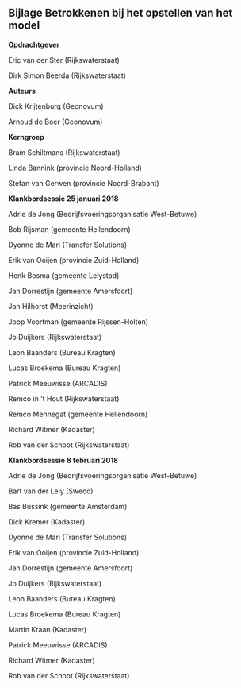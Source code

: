 Bijlage Betrokkenen bij het opstellen van het model
---------------------------------------------------

**Opdrachtgever**

Eric van der Ster (Rijkswaterstaat)

Dirk Simon Beerda (Rijkswaterstaat)

**Auteurs**

Dick Krijtenburg (Geonovum)

Arnoud de Boer (Geonovum)

**Kerngroep**

Bram Schiltmans (Rijkswaterstaat)

Linda Bannink (provincie Noord-Holland)

Stefan van Gerwen (provincie Noord-Brabant)

**Klankbordsessie 25 januari 2018**

Adrie de Jong (Bedrijfsvoeringsorganisatie West-Betuwe)

Bob Rijsman (gemeente Hellendoorn)

Dyonne de Mari (Transfer Solutions)

Erik van Ooijen (provincie Zuid-Holland)

Henk Bosma (gemeente Lelystad)

Jan Dorrestijn (gemeente Amersfoort)

Jan Hilhorst (Meerinzicht)

Joop Voortman (gemeente Rijssen-Holten)

Jo Duijkers (Rijkswaterstaat)

Leon Baanders (Bureau Kragten)

Lucas Broekema (Bureau Kragten)

Patrick Meeuwisse (ARCADIS)

Remco in ’t Hout (Rijkswaterstaat)

Remco Mennegat (gemeente Hellendoorn)

Richard Witmer (Kadaster)

Rob van der Schoot (Rijkswaterstaat)

**Klankbordsessie 8 februari 2018**

Adrie de Jong (Bedrijfsvoeringsorganisatie West-Betuwe)

Bart van der Lely (Sweco)

Bas Bussink (gemeente Amsterdam)

Dick Kremer (Kadaster)

Dyonne de Mari (Transfer Solutions)

Erik van Ooijen (provincie Zuid-Holland)

Jan Dorrestijn (gemeente Amersfoort)

Jo Duijkers (Rijkswaterstaat)

Leon Baanders (Bureau Kragten)

Lucas Broekema (Bureau Kragten)

Martin Kraan (Kadaster)

Patrick Meeuwisse (ARCADIS)

Richard Witmer (Kadaster)

Rob van der Schoot (Rijkswaterstaat)
